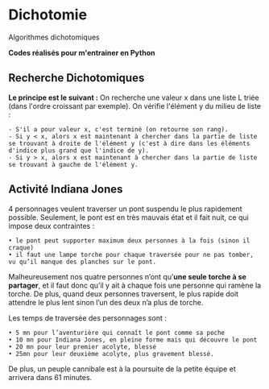 # Dichotomie
Algorithmes dichotomiques

**Codes réalisés pour m'entrainer en Python**

## Recherche Dichotomiques

**Le principe est le suivant :**
On recherche une valeur x dans une liste L triée (dans l'ordre croissant par exemple).
On vérifie l'élément y du milieu de liste :
```
- S'il a pour valeur x, c'est terminé (on retourne son rang).
- Si y < x, alors x est maintenant à chercher dans la partie de liste se trouvant à droite de l'élément y (c'est à dire dans les éléments d'indice plus grand que l'indice de y).
- Si y > x, alors x est maintenant à chercher dans la partie de liste se trouvant à gauche de l'élément y.
```

## Activité Indiana Jones

4 personnages veulent traverser un pont suspendu le plus rapidement
possible. Seulement, le pont est en très mauvais état et
il fait nuit, ce qui impose deux contraintes :

```
• le pont peut supporter maximum deux personnes à la fois (sinon il craque)
• il faut une lampe torche pour chaque traversée pour ne pas tomber, vu qu’il manque des planches sur le pont.
```

Malheureusement nos quatre personnes n’ont qu’**une seule torche à se partager**, et il faut donc qu’il y ait à chaque fois une personne qui ramène la torche. De plus, quand deux personnes traversent, le plus rapide doit attendre le plus lent sinon l’un des deux n’a plus de torche.

Les temps de traversée des personnages sont :

```
• 5 mn pour l’aventurière qui connaît le pont comme sa poche
• 10 mn pour Indiana Jones, en pleine forme mais qui découvre le pont
• 20 mn pour leur premier acolyte, blessé
• 25mn pour leur deuxième acolyte, plus gravement blessé.
```

De plus, un peuple cannibale est à la poursuite de la petite équipe et arrivera dans 61 minutes.
